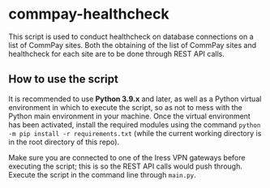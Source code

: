 # commpay-healthcheck

This script is used to conduct healthcheck on database connections on a list of CommPay sites. Both the obtaining of the list of CommPay sites and healthcheck for each site are to be done through REST API calls.

## How to use the script

It is recommended to use **Python 3.9.x** and later, as well as a Python virtual environment in which to execute the script, so as not to mess with the Python main environment in your machine. Once the virtual environment has been activated, install the required modules using the command `python -m pip install -r requirements.txt` (while the current working directory is in the root directory of this repo).

Make sure you are connected to one of the Iress VPN gateways before executing the script; this is so the REST API calls would push through. Execute the script in the command line through `main.py`.
